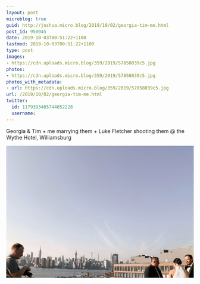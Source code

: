 ```yaml
---
layout: post
microblog: true
guid: http://joshua.micro.blog/2019/10/02/georgia-tim-me.html
post_id: 950045
date: 2019-10-03T00:51:22+1100
lastmod: 2019-10-03T00:51:22+1100
type: post
images:
- https://cdn.uploads.micro.blog/359/2019/57858039c5.jpg
photos:
- https://cdn.uploads.micro.blog/359/2019/57858039c5.jpg
photos_with_metadata:
- url: https://cdn.uploads.micro.blog/359/2019/57858039c5.jpg
url: /2019/10/02/georgia-tim-me.html
twitter:
  id: 1179393465744052228
  username: 
---
```

Georgia & Tim + me marrying them + Luke Fletcher shooting them @ the Wythe Hotel, Williamsburg

<a href="https://joshwithers.blog/uploads/2019/57858039c5.jpg"><img src="uploads/2019/57858039c5.jpg" width="600" height="421" alt="" style="height: auto;" class="sunlit_image" /></a>

